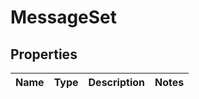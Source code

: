 
# MessageSet

## Properties
Name | Type | Description | Notes
------------ | ------------- | ------------- | -------------



